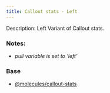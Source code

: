 ```yaml
---
title: Callout stats - Left
---
```

Description: Left Variant of Callout stats.

### Notes:
- _pull variable is set to 'left'_

### Base
- [@molecules/callout-stats](/?p=molecules-callout-stats)
